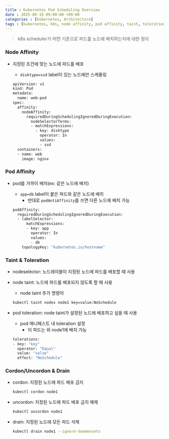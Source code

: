 ```yaml
---
title : Kubernetes Pod Scheduling Overview
date : 2025-09-19 09:00:00 +09:00
categories : [Kubernetes, Architecture]
tags : [kubernetes, k8s, node affinity, pod affinity, taint, toleration, cordon, drain]  #소문자만 가능
---
```


> k8s scheduler가 어떤 기준으로 파드를 노드에 배치하는지에 대한 정리
> 

### Node Affinity

- 지정된 조건에 맞는 노드에 파드를 배포
    - `disktype=ssd` label이 있는 노드에만 스케줄링
    
    ```bash
    apiVersion: v1
    kind: Pod
    metadata:
      name: web-pod
    spec:
      affinity:
        nodeAffinity:
          requiredDuringSchedulingIgnoredDuringExecution:
            nodeSelectorTerms:
            - matchExpressions:
              - key: disktype
                operator: In
                values:
                - ssd
      containers:
      - name: web
        image: nginx
    ```
    

### Pod Affinity

- pod를 가까이 배치(ex: 같은 노드에 배치)
    - `app=db` label이 붙은 파드와 같은 노드에 배치
        - 반대로 `podAntiAffinity`를 쓰면 다른 노드에 배치 가능
    
    ```bash
    podAffinity:
      requiredDuringSchedulingIgnoredDuringExecution:
      - labelSelector:
          matchExpressions:
          - key: app
            operator: In
            values:
            - db
        topologyKey: "kubernetes.io/hostname"
    ```
    

### Taint & Toleration

- nodeselector: 노드레이블이 지정된 노드에 파드를 배포할 때 사용
- node taint: 노드에 파드를 배포되지 않도록 할 때 사용
    - node taint 추가 명령어
    
    ```bash
    kubectl taint nodes node1 key=value:NoSchedule
    ```
    
- pod toleration: node taint가 설정된 노드에 배포하고 싶을 때 사용
    - pod 매니페스트 내 toleration 설정
        - 이 파드는 위 node1에 배치 가능
    
    ```bash
    tolerations:
    - key: "key"
      operator: "Equal"
      value: "value"
      effect: "NoSchedule"
    ```
    

### Cordon/Uncordon & Drain

- cordon: 지정된 노드에 파드 배포 금지
    
    ```bash
    kubectl cordon node1
    ```
    
- uncordon: 지정된 노드에 파드 배포 금지 해제
    
    ```bash
    kubectl uncordon node1
    ```
    
- drain: 지정된 노드에 모든 파드 삭제
    
    ```bash
    kubectl drain node1 --ignore-daemonsets
    ```